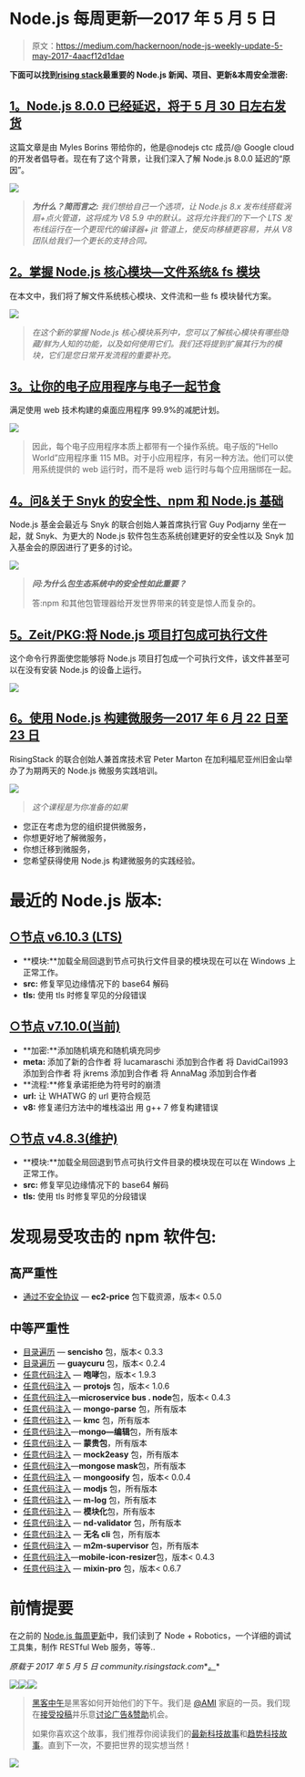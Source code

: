 # Node.js 每周更新—2017 年 5 月 5 日

> 原文：<https://medium.com/hackernoon/node-js-weekly-update-5-may-2017-4aacf12d1dae>

**下面可以找到**[**rising stack**](https://risingstack.com/)**最重要的 Node.js 新闻、项目、更新&本周安全泄密:**

## [1。Node.js 8.0.0 已经延迟，将于 5 月 30 日左右发货](/the-node-js-collection/node-js-8-0-0-has-been-delayed-and-will-ship-on-or-around-may-30th-cd38ba96980d)

这篇文章是由 Myles Borins 带给你的，他是@nodejs ctc 成员/@ Google cloud 的开发者倡导者。现在有了这个背景，让我们深入了解 Node.js 8.0.0 延迟的“原因”。

![](img/9c43cc08b2826ed562d6973d5cb4852b.png)

> ***为什么？简而言之:*** *我们想给自己一个选项，让 Node.js 8.x 发布线搭载涡扇+点火管道，这将成为 V8 5.9 中的默认。这将允许我们的下一个 LTS 发布线运行在一个更现代的编译器+ jit 管道上，使反向移植更容易，并从 V8 团队给我们一个更长的支持合同。*

## [2。掌握 Node.js 核心模块—文件系统& fs 模块](https://blog.risingstack.com/mastering-the-nodejs-core-modules-file-system-fs-module/)

在本文中，我们将了解文件系统核心模块、文件流和一些 fs 模块替代方案。

![](img/45653ff35b981bdb195cfe4d1ca99cd2.png)

> *在这个新的掌握 Node.js 核心模块系列中，您可以了解核心模块有哪些隐藏/鲜为人知的功能，以及如何使用它们。我们还将提到扩展其行为的模块，它们是您日常开发流程的重要补充。*

## [3。让你的电子应用程序与电子一起节食](/@pauli/put-your-electron-app-on-a-diet-with-electrino-c7ffdf1d6297)

满足使用 web 技术构建的桌面应用程序 99.9%的减肥计划。

![](img/9127d797bb22108964d86ca0cafd7c44.png)

> 因此，每个电子应用程序本质上都带有一个操作系统。电子版的“Hello World”应用程序重 115 MB。对于小应用程序，有另一种方法。他们可以使用系统提供的 web 运行时，而不是将 web 运行时与每个应用捆绑在一起。

## [4。问&关于 Snyk 的安全性、npm 和 Node.js 基础](https://hackernoon.com/q-a-with-snyk-on-security-npm-and-the-node-js-foundation-39a035c33120)

Node.js 基金会最近与 Snyk 的联合创始人兼首席执行官 Guy Podjarny 坐在一起，就 Snyk、为更大的 Node.js 软件包生态系统创建更好的安全性以及 Snyk 加入基金会的原因进行了更多的讨论。

![](img/79e009e5a2969aaf58c2939aeb2a8805.png)

> ***问:为什么包生态系统中的安全性如此重要？***
> 
> 答:npm 和其他包管理器给开发世界带来的转变是惊人而复杂的。

## [5。Zeit/PKG:将 Node.js 项目打包成可执行文件](https://github.com/zeit/pkg)

这个命令行界面使您能够将 Node.js 项目打包成一个可执行文件，该文件甚至可以在没有安装 Node.js 的设备上运行。

![](img/3c357fef2cbbc5e9ad61c1412b133828.png)

## [6。使用 Node.js 构建微服务—2017 年 6 月 22 日至 23 日](https://ti.to/risingstack/build-microservices-with-node-js-22-23-june-2017)

RisingStack 的联合创始人兼首席技术官 Peter Marton 在加利福尼亚州旧金山举办了为期两天的 Node.js 微服务实践培训。

![](img/4c0a2d3cd78c0c88b2f7ef524dc96535.png)

> *这个课程是为你准备的如果*

*   您正在考虑为您的组织提供微服务，
*   你想更好地了解微服务，
*   你想迁移到微服务，
*   您希望获得使用 Node.js 构建微服务的实践经验。

# 最近的 Node.js 版本:

## [○节点 v6.10.3 (LTS)](https://nodejs.org/en/blog/release/v6.10.3/)

*   **模块:**加载全局回退到节点可执行文件目录的模块现在可以在 Windows 上正常工作。
*   **src:** 修复罕见边缘情况下的 base64 解码
*   **tls:** 使用 tls 时修复罕见的分段错误

## [○节点 v7.10.0(当前)](https://nodejs.org/en/blog/release/v7.10.0/)

*   **加密:**添加随机填充和随机填充同步
*   **meta:** 添加了新的合作者
    将 lucamaraschi 添加到合作者
    将 DavidCai1993 添加到合作者
    将 jkrems 添加到合作者
    将 AnnaMag 添加到合作者
*   **流程:**修复承诺拒绝为符号时的崩溃
*   **url:** 让 WHATWG 的 url 更符合规范
*   **v8:** 修复递归方法中的堆栈溢出
    用 g++ 7 修复构建错误

## [○节点 v4.8.3(维护)](https://nodejs.org/en/blog/release/v4.8.3/)

*   **模块:**加载全局回退到节点可执行文件目录的模块现在可以在 Windows 上正常工作。
*   **src:** 修复罕见边缘情况下的 base64 解码
*   **tls:** 使用 tls 时修复罕见的分段错误

# 发现易受攻击的 npm 软件包:

## 高严重性

*   [通过不安全协议](https://snyk.io/vuln/npm:ec2-price:20170418) — **ec2-price** 包下载资源，版本< 0.5.0

## 中等严重性

*   [目录遍历](https://snyk.io/vuln/npm:sencisho:20170418) — **sencisho** 包，版本< 0.3.3
*   [目录遍历](https://snyk.io/vuln/npm:guaycuru:20170418) — **guaycuru** 包，版本< 0.2.4
*   [任意代码注入](https://snyk.io/vuln/npm:growl:20160721) — **咆哮**包，版本< 1.9.3
*   [任意代码注入](https://snyk.io/vuln/npm:protojs:20160407) — **protojs** 包，版本< 1.0.6
*   [任意代码注入](https://snyk.io/vuln/npm:microservicebus.node:20160408)—**microservice bus . node**包，版本< 0.4.3
*   [任意代码注入](https://snyk.io/vuln/npm:mongo-parse:20160408) — **mongo-parse** 包，所有版本
*   [任意代码注入](https://snyk.io/vuln/npm:kmc:20160407) — **kmc** 包，所有版本
*   [任意代码注入](https://snyk.io/vuln/npm:mongo-edit:20160408)—**mongo—编辑**包，所有版本
*   [任意代码注入](https://snyk.io/vuln/npm:mongui:20160408) — **蒙贵包**，所有版本
*   [任意代码注入](https://snyk.io/vuln/npm:mock2easy:20160408) — **mock2easy** 包，所有版本
*   [任意代码注入](https://snyk.io/vuln/npm:mongoosemask:20160408)—**mongose mask**包，所有版本
*   [任意代码注入](https://snyk.io/vuln/npm:mongoosify:20160408) — **mongoosify** 包，版本< 0.0.4
*   [任意代码注入](https://snyk.io/vuln/npm:modjs:20160407) — **modjs** 包，所有版本
*   [任意代码注入](https://snyk.io/vuln/npm:m-log:20160408) — **m-log** 包，所有版本
*   [任意代码注入](https://snyk.io/vuln/npm:modulify:20160407) — **模块化**包，所有版本
*   [任意代码注入](https://snyk.io/vuln/npm:nd-validator:20160408) — **nd-validator** 包，所有版本
*   [任意代码注入](https://snyk.io/vuln/npm:nameless-cli:20160408) — **无名 cli** 包，所有版本
*   [任意代码注入](https://snyk.io/vuln/npm:m2m-supervisor:20160408) — **m2m-supervisor** 包，所有版本
*   [任意代码注入](https://snyk.io/vuln/npm:mobile-icon-resizer:20160408)—**mobile-icon-resizer**包，版本< 0.4.3
*   [任意代码注入](https://snyk.io/vuln/npm:mixin-pro:20160407) — **mixin-pro** 包，版本< 0.6.7

# 前情提要

在之前的 [Node.js 每周更新](https://community.risingstack.com/node-js-weekly-update-28-april-2017/)中，我们读到了 Node + Robotics，一个详细的调试工具集，制作 RESTful Web 服务，等等..

*原载于 2017 年 5 月 5 日 community.risingstack.com**[*。*](https://community.risingstack.com/node-js-weekly-update-5-may-2017/)*

[![](img/50ef4044ecd4e250b5d50f368b775d38.png)](http://bit.ly/HackernoonFB)[![](img/979d9a46439d5aebbdcdca574e21dc81.png)](https://goo.gl/k7XYbx)[![](img/2930ba6bd2c12218fdbbf7e02c8746ff.png)](https://goo.gl/4ofytp)

> [黑客中午](http://bit.ly/Hackernoon)是黑客如何开始他们的下午。我们是 [@AMI](http://bit.ly/atAMIatAMI) 家庭的一员。我们现在[接受投稿](http://bit.ly/hackernoonsubmission)并乐意[讨论广告&赞助](mailto:partners@amipublications.com)机会。
> 
> 如果你喜欢这个故事，我们推荐你阅读我们的[最新科技故事](http://bit.ly/hackernoonlatestt)和[趋势科技故事](https://hackernoon.com/trending)。直到下一次，不要把世界的现实想当然！

![](img/be0ca55ba73a573dce11effb2ee80d56.png)